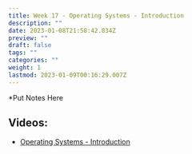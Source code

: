 ```yaml
---
title: Week 17 - Operating Systems - Introduction
description: ""
date: 2023-01-08T21:58:42.034Z
preview: ""
draft: false
tags: ""
categories: ""
weight: 1
lastmod: 2023-01-09T00:16:29.007Z
---
```


\*Put Notes Here

## Videos:

- [Operating Systems - Introduction](https://youtu.be/TsPC4UhZxZM)
